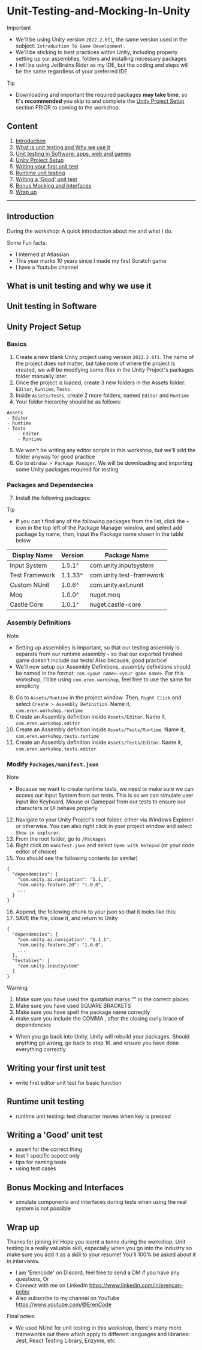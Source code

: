 # Unit-Testing-and-Mocking-In-Unity

> [!IMPORTANT]  
> - We'll be using Unity version `2022.2.6f1`, the same version used in the subject: `Introduction To Game Development.`
> - We'll be sticking to best practices within Unity, including properly setting up our assemblies, folders and installing necessary packages
> - I will be using JetBrains Rider as my IDE, but the coding and steps will be the same regardless of your preferred IDE

> [!TIP]
> - Downloading and important the required packages **may take time**, so It's **recommended** you skip to and complete the [Unity Project Setup](#unity-project-setup) section PRIOR to coming to the workshop.

## Content
1. [Introduction](#introduction)
2. [What is unit testing and Why we use it](#what-is-unit-testing-and-why-we-use-it)
3. [Unit testing in Software: apps, web and games](#unit-testing-in-software)
4. [Unity Project Setup](#unity-project-setup)
5. [Writing your first unit test](#writing-your-first-unit-test)
6. [Runtime unit testing](#runtime-unit-testing)
7. [Writing a 'Good' unit test](#writing-a-good-unit-test)
8. [Bonus Mocking and Interfaces](#bonus-mocking-and-interfaces)
9. [Wrap up](#wrap-up)

---

## Introduction
During the workshop: A quick introduction about me and what I do.

Some Fun facts:
- I interned at Atlassian
- This year marks 10 years since I made my first Scratch game
- I have a Youtube channel

## What is unit testing and why we use it

## Unit testing in Software

## Unity Project Setup
### Basics
1. Create a new blank Unity project using version `2022.2.6f1`. The name of the project does not matter, but take note of where the project is created, we will be modifying some files in the Unity Project's packages folder manually later.
2. Once the project is loaded, create 3 new folders in the Assets folder: `Editor`, `Runtime`, `Tests`
3. Inside `Assets/Tests`, create 2 more folders, named `Editor` and `Runtime`
4. Your folder hierarchy should be as follows:
```
Assets
- Editor
- Runtime
- Tests
    - Editor
    - Runtime
```
5. We won't be writing any editor scripts in this workshop, but we'll add the folder anyway for good practice
6. Go to `Window > Package Manager`. We will be downloading and importing some Unity packages required for testing

### Packages and Dependencies
7. Install the following packages:
> [!TIP]
> - If you can't find any of the following packages from the list, click the `+` icon in the top left of the Package Manager window, and select add package by name, then, input the Package name shown in the table below

| Display Name | Version | Package Name |
|-|-|-|
| Input System | 1.5.1^ | com.unity.inputsystem |
| Test Framework | 1.1.33^ | com.unity.test-framework |
| Custom NUnit | 1.0.6^ | com.unity.ext.nunit |
| Moq | 1.0.0^ | nuget.moq |
| Castle Core | 1.0.1^ | nuget.castle-core |

### Assembly Definitions
> [!NOTE]
> - Setting up assemblies is important, so that our testing assembly is separate from our runtime assembly - so that our exported finished game doesn't include our tests! Also because, good practice!
> - We'll now setup our Assembly Definitions, assembly definitions should be named in the format: `com.<your name>.<your game name>`. For this workshop, I'll be using `com.eren.workshop`, feel free to use the same for simplicity
8. Go to `Assets/Runtime` in the project window. Then, `Right Click` and select `Create > Assembly Definition`.
Name it, `com.eren.workshop.runtime`
9. Create an Assembly definition inside `Assets/Editor`. Name it, `com.eren.workshop.editor`
10. Create an Assembly definition inside `Assets/Tests/Runtime`. Name it, `com.eren.workshop.tests.runtime`
11. Create an Assembly definition inside `Assets/Tests/Editor`. Name it, `com.eren.workshop.tests.editor`

<insert screenshots here of settings for each asmdef>

### Modify `Packages/manifest.json` 
> [!NOTE]
> - Because we want to create runtime tests, we need to make sure we can access our Input System from our tests. This is so we can simulate user input like Keyboard, Mouse or Gamepad from our tests to ensure our characters or UI behave properly

12. Navigate to your Unity Project's root folder, either via Windows Explorer or otherwise. You can also right click in your project window and select `Show in explorer`.
13. From the root folder, go to `/Packages`
14. Right click on `manifest.json` and select `Open with Notepad` (or your code editor of choice)
15. You should see the following contents (or similar)
```
{
  "dependencies": {
    "com.unity.ai.navigation": "1.1.1",
    "com.unity.feature.2d": "1.0.0",
    ...
  }
}
```
16. Append, the following chunk to your json so that it looks like this:
17. SAVE the file, close it, and return to Unity
```
{
  "dependencies": {
    "com.unity.ai.navigation": "1.1.1",
    "com.unity.feature.2d": "1.0.0",
    ...
  },
  "testables": [
    "com.unity.inputsystem"
  ]
}
```
> [!WARNING]
> 1. Make sure you have used the quotation marks "" in the correct places
> 2. Make sure you have used SQUARE BRACKETS
> 3. Make sure you have spelt the package name correctly
> 4. make sure you include the COMMA , after the closing curly brace of dependencies
> - When you go back into Unity, Unity will rebuild your packages. Should anything go wrong, go back to step 16. and ensure you have done everything correctly

## Writing your first unit test
- write first editor unit test for basic function

## Runtime unit testing
- runtime unit testing: test character moves when key is pressed

## Writing a 'Good' unit test
- assert for the correct thing
- test 1 specific aspect only
- tips for naming tests
- using test cases

## Bonus Mocking and Interfaces
- simulate components and interfaces during tests when using the real system is not possible

## Wrap up
Thanks for joining in! Hope you learnt a tonne during the workshop, Unit testing is a really valuable skill, especially when you go into the industry so make sure you add it as a skill to your resume! You'll 100% be asked about it in interviews.

- I am 'Erencode' on Discord, feel free to send a DM if you have any questions, Or
- Connect with me on LinkedIn https://www.linkedin.com/in/erencan-pelin/
- Also subscribe to my channel on YouTube https://www.youtube.com/@ErenCode

Final notes:
- We used NUnit for unit testing in this workshop, there's many more frameworks out there which apply to different languages and libraries: Jest, React Testing Library, Enzyme, etc.
